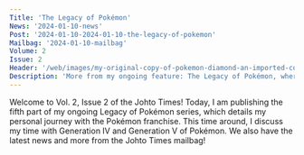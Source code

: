 ```yaml
---
Title: 'The Legacy of Pokémon'
News: '2024-01-10-news'
Post: '2024-01-10-2024-01-10-the-legacy-of-pokemon'
Mailbag: '2024-01-10-mailbag'
Volume: 2
Issue: 2
Header: '/web/images/my-original-copy-of-pokemon-diamond-an-imported-copy-bought-on-april-26th-2007.jpeg'
Description: 'More from my ongoing feature: The Legacy of Pokémon, where I share my time playing through Generations IV and V. Plus more news and mailbag!'
---
```

Welcome to Vol. 2, Issue 2 of the Johto Times! Today, I am publishing the fifth part of my ongoing Legacy of Pokémon series, which details my personal journey with the Pokémon franchise. This time around, I discuss my time with Generation IV and Generation V of Pokémon. We also have the latest news and more from the Johto Times mailbag!